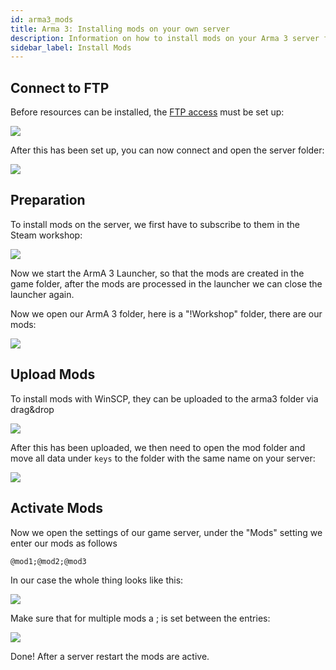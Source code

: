 ```yaml
---
id: arma3_mods
title: Arma 3: Installing mods on your own server
description: Information on how to install mods on your Arma 3 server from ZAP-Hosting - ZAP-Hosting.com documentation
sidebar_label: Install Mods
---
```


## Connect to FTP

Before resources can be installed, the [FTP access](gameserver_ftpaccess.md) must be set up:

![](https://screensaver01.zap-hosting.com/index.php/s/Cmjp6Kyia9J54dM/preview)

After this has been set up, you can now connect and open the server folder:

![](https://screensaver01.zap-hosting.com/index.php/s/zMEbrBbf9Fz4Rj7/preview)


## Preparation

To install mods on the server, we first have to subscribe to them in the Steam workshop:

![](https://screensaver01.zap-hosting.com/index.php/s/fipYamHgWYPR2RD/preview)

Now we start the ArmA 3 Launcher, so that the mods are created in the game folder, after the mods are processed in the launcher we can close the launcher again.

Now we open our ArmA 3 folder, here is a "!Workshop" folder, there are our mods:

![](https://screensaver01.zap-hosting.com/index.php/s/gkaemdrs2L5cASJ/preview)

## Upload Mods


To install mods with WinSCP, they can be uploaded to the arma3 folder via drag&drop

![](https://screensaver01.zap-hosting.com/index.php/s/XoXwwPawZo5xz9Q/preview)

After this has been uploaded, we then need to open the mod folder and move all data under `keys` to the folder with the same name on your server:

![](https://screensaver01.zap-hosting.com/index.php/s/ExrDkmwATT5o2pb/preview)

## Activate Mods

Now we open the settings of our game server, under the "Mods" setting we enter our mods as follows

```
@mod1;@mod2;@mod3
```

In our case the whole thing looks like this:

![](https://screensaver01.zap-hosting.com/index.php/s/rE6oYqfPbAfBPWe/preview)

Make sure that for multiple mods a ; is set between the entries:

![](https://screensaver01.zap-hosting.com/index.php/s/gz7zXxEMiKgxc7R/preview)


Done! After a server restart the mods are active.
